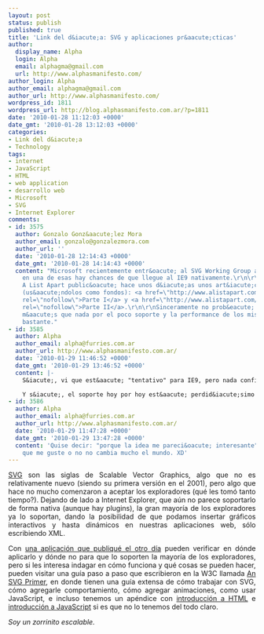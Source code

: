 ```yaml
---
layout: post
status: publish
published: true
title: 'Link del d&iacute;a: SVG y aplicaciones pr&aacute;cticas'
author:
  display_name: Alpha
  login: Alpha
  email: alphagma@gmail.com
  url: http://www.alphasmanifesto.com/
author_login: Alpha
author_email: alphagma@gmail.com
author_url: http://www.alphasmanifesto.com/
wordpress_id: 1811
wordpress_url: http://blog.alphasmanifesto.com.ar/?p=1811
date: '2010-01-28 11:12:03 +0000'
date_gmt: '2010-01-28 13:12:03 +0000'
categories:
- Link del d&iacute;a
- Technology
tags:
- internet
- JavaScript
- HTML
- web application
- desarrollo web
- Microsoft
- SVG
- Internet Explorer
comments:
- id: 3575
  author: Gonzalo Gonz&aacute;lez Mora
  author_email: gonzalo@gonzalezmora.com
  author_url: ''
  date: '2010-01-28 12:14:43 +0000'
  date_gmt: '2010-01-28 14:14:43 +0000'
  content: "Microsoft recientemente entr&oacute; al SVG Working Group as&iacute; que
    en una de esas hay chances de que llegue al IE9 nativamente.\r\n\r\nPor cierto,
    A List Apart public&oacute; hace unos d&iacute;as unos art&iacute;culos de SVG
    (us&aacute;ndolos como fondos): <a href=\"http://www.alistapart.com/comments/using-svg-for-flexible-scalable-and-fun-backgrounds-part-i/\"
    rel=\"nofollow\">Parte I</a> y <a href=\"http://www.alistapart.com/comments/using-svg-for-flexible-scalable-and-fun-backgrounds-part-ii/\"
    rel=\"nofollow\">Parte II</a>.\r\n\r\nSinceramente no prob&eacute; nada de SVG,
    m&aacute;s que nada por el poco soporte y la performance de los mismos si se usa
    bastante."
- id: 3585
  author: Alpha
  author_email: alpha@furries.com.ar
  author_url: http://www.alphasmanifesto.com.ar/
  date: '2010-01-29 11:46:52 +0000'
  date_gmt: '2010-01-29 13:46:52 +0000'
  content: |-
    S&iacute;, vi que est&aacute; "tentativo" para IE9, pero nada confirmado a&uacute;n. Vi el art&iacute;culo de A List Apart, est&aacute; bien como para un ejemplo, me agrada que empiecen a darle bola.

    Y s&iacute;, el soporte hoy por hoy est&aacute; perdid&iacute;simo con esto. Una l&aacute;stima, porque la idea me gusta.
- id: 3586
  author: Alpha
  author_email: alpha@furries.com.ar
  author_url: http://www.alphasmanifesto.com.ar/
  date: '2010-01-29 11:47:28 +0000'
  date_gmt: '2010-01-29 13:47:28 +0000'
  content: 'Quise decir: "porque la idea me pareci&oacute; interesante"... s&eacute;
    que me guste o no no cambia mucho el mundo. XD'
---
```

<p style="text-align: justify;"><a href="http://en.wikipedia.org/wiki/Scalable_Vector_Graphics">SVG</a> son las siglas de Scalable Vector Graphics, algo que no es relativamente nuevo (siendo su primera versi&oacute;n en el 2001), pero algo que hace no mucho comenzaron a aceptar los exploradores (qu&eacute; les tom&oacute; tanto tiempo?). Dejando de lado a Internet Explorer, que a&uacute;n no parece soportarlo de forma nativa (aunque hay plugins), la gran mayor&iacute;a de los exploradores ya lo soportan, dando la posibilidad de que podamos insertar gr&aacute;ficos interactivos y hasta din&aacute;micos en nuestras aplicaciones web, s&oacute;lo escribiendo XML.</p>
<p style="text-align: justify;">Con <a href="https://blog.alphasmanifesto.com.ar/2010/01/08/link-del-dia-tecnologias-web/">una aplicaci&oacute;n que publiqu&eacute; el otro d&iacute;a</a> pueden verificar en d&oacute;nde aplicarlo y d&oacute;nde no para que lo soporten la mayor&iacute;a de los exploradores, pero si les interesa indagar en c&oacute;mo funciona y qu&eacute; cosas se pueden hacer, pueden visitar una gu&iacute;a paso a paso que escribieron en la W3C llamada <a href="http://www.w3.org/Graphics/SVG/IG/resources/svgprimer.html">An SVG Primer</a>, en donde tienen una gu&iacute;a extensa de c&oacute;mo trabajar con SVG, c&oacute;mo agregarle comportamiento, c&oacute;mo agregar animaciones, como usar JavaScript, e incluso tenemos un ap&eacute;ndice con <a href="http://www.w3.org/Graphics/SVG/IG/resources/svgprimer.html#HTML_basics">introducci&oacute;n a HTML</a> e <a href="http://www.w3.org/Graphics/SVG/IG/resources/svgprimer.html#JavaScript_basics">introducci&oacute;n a JavaScript</a> si es que no lo tenemos del todo claro.</p>
<p style="text-align: justify;"><em>Soy un zorrinito escalable.</em></p>
